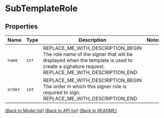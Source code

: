 # SubTemplateRole



## Properties
Name | Type | Description | Notes
------------ | ------------- | ------------- | -------------
| `name` | ```str``` | REPLACE_ME_WITH_DESCRIPTION_BEGIN The role name of the signer that will be displayed when the template is used to create a signature request. REPLACE_ME_WITH_DESCRIPTION_END |  |
| `order` | ```int``` | REPLACE_ME_WITH_DESCRIPTION_BEGIN The order in which this signer role is required to sign. REPLACE_ME_WITH_DESCRIPTION_END |  |

[[Back to Model list]](../README.md#documentation-for-models) [[Back to API list]](../README.md#documentation-for-api-endpoints) [[Back to README]](../README.md)

